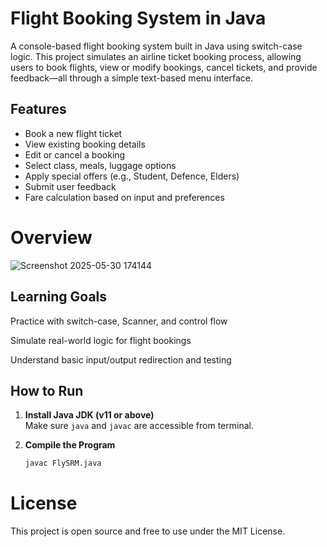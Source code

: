 #  Flight Booking System in Java

A console-based flight booking system built in Java using switch-case logic. This project simulates an airline ticket booking process, allowing users to book flights, view or modify bookings, cancel tickets, and provide feedback—all through a simple text-based menu interface.



##  Features

- Book a new flight ticket  
- View existing booking details  
- Edit or cancel a booking  
- Select class, meals, luggage options  
- Apply special offers (e.g., Student, Defence, Elders)  
- Submit user feedback  
- Fare calculation based on input and preferences

# Overview 
![Screenshot 2025-05-30 174144](https://github.com/user-attachments/assets/ddee4906-e9d9-40ff-aff0-91d708c2bcf0)








## Learning Goals
Practice with switch-case, Scanner, and control flow

Simulate real-world logic for flight bookings

Understand basic input/output redirection and testing



##  How to Run

1. **Install Java JDK (v11 or above)**  
   Make sure `java` and `javac` are accessible from terminal.

2. **Compile the Program**
   ```bash
   javac FlySRM.java

# License
This project is open source and free to use under the MIT License.

